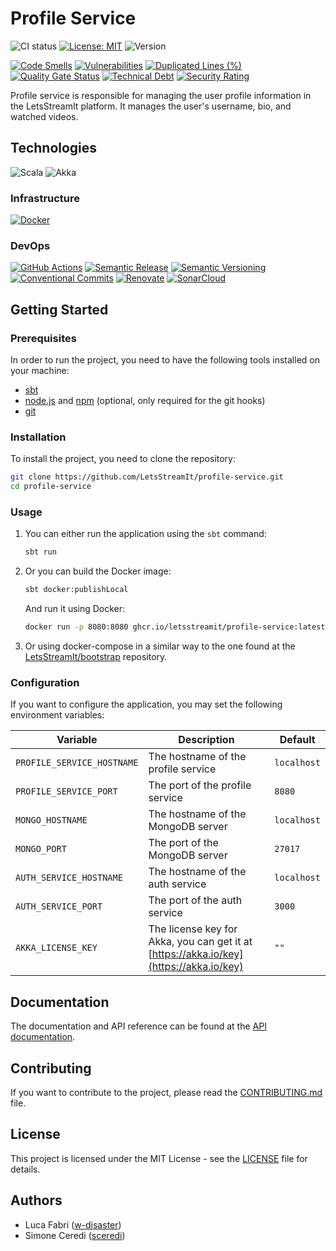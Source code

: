 # Profile Service

![CI status](https://github.com/letsstreamit/profile-service/actions/workflows/dispatcher.yml/badge.svg)
[![License: MIT](https://img.shields.io/badge/License-MIT-yellow.svg)](https://opensource.org/licenses/MIT)
![Version](https://img.shields.io/github/v/release/letsstreamit/profile-service?style=plastic)

[![Code Smells](https://sonarcloud.io/api/project_badges/measure?project=LetsStreamIt_profile-service&metric=code_smells)](https://sonarcloud.io/summary/new_code?id=LetsStreamIt_profile-service)
[![Vulnerabilities](https://sonarcloud.io/api/project_badges/measure?project=LetsStreamIt_profile-service&metric=vulnerabilities)](https://sonarcloud.io/summary/new_code?id=LetsStreamIt_profile-service)
[![Duplicated Lines (%)](https://sonarcloud.io/api/project_badges/measure?project=LetsStreamIt_profile-service&metric=duplicated_lines_density)](https://sonarcloud.io/summary/new_code?id=LetsStreamIt_profile-service)
[![Quality Gate Status](https://sonarcloud.io/api/project_badges/measure?project=LetsStreamIt_profile-service&metric=alert_status)](https://sonarcloud.io/summary/new_code?id=LetsStreamIt_profile-service)
[![Technical Debt](https://sonarcloud.io/api/project_badges/measure?project=LetsStreamIt_profile-service&metric=sqale_index)](https://sonarcloud.io/summary/new_code?id=LetsStreamIt_profile-service)
[![Security Rating](https://sonarcloud.io/api/project_badges/measure?project=LetsStreamIt_profile-service&metric=security_rating)](https://sonarcloud.io/summary/new_code?id=LetsStreamIt_profile-service)

Profile service is responsible for managing the user profile information in the LetsStreamIt platform.
It manages the user's username, bio, and watched videos.

## Technologies

![Scala](https://img.shields.io/badge/scala-%23DC322F.svg?style=for-the-badge&logo=scala&logoColor=white)
![Akka](https://img.shields.io/badge/akka-%1396B9.svg?style=for-the-badge&logo=scala&logoColor=white)

### Infrastructure

[![Docker](https://img.shields.io/badge/Docker-2496ED?style=for-the-badge&logo=docker&logoColor=white)](https://docker.com)

### DevOps

[![GitHub Actions](https://img.shields.io/badge/GitHub_Actions-2088FF?style=for-the-badge&logo=github-actions&logoColor=white)](https://github.com/features/actions)
[![Semantic Release](https://img.shields.io/badge/Semantic_Release-494949?style=for-the-badge&logo=semantic-release&logoColor=white)](https://semantic-release.gitbook.io/)
[![Semantic Versioning](https://img.shields.io/badge/Semantic_Versioning-333333?style=for-the-badge&logo=semver&logoColor=white)](https://semver.org/)
[![Conventional Commits](https://img.shields.io/badge/Conventional_Commits-FE5196?style=for-the-badge&logo=conventionalcommits&logoColor=white)](https://www.conventionalcommits.org/en/v1.0.0/)
[![Renovate](https://img.shields.io/badge/RenovateBot-1A1F6C?style=for-the-badge&logo=renovate&logoColor=white)](https://renovatebot.com/)
[![SonarCloud](https://img.shields.io/badge/SonarCloud-F3702A?style=for-the-badge&logo=sonarcloud&logoColor=white)](https://sonarcloud.io/)

## Getting Started

### Prerequisites

In order to run the project, you need to have the following tools installed on your machine:

- [sbt](https://www.scala-sbt.org/)
- [node.js](https://nodejs.org/) and [npm](https://www.npmjs.com/) (optional, only required for the git hooks)
- [git](https://git-scm.com/)

### Installation

To install the project, you need to clone the repository:

```bash
git clone https://github.com/LetsStreamIt/profile-service.git
cd profile-service
```

### Usage

1. You can either run the application using the `sbt` command:

   ```bash
   sbt run
   ```

2. Or you can build the Docker image:

   ```bash
   sbt docker:publishLocal
   ```

   And run it using Docker:

   ```bash
   docker run -p 8080:8080 ghcr.io/letsstreamit/profile-service:latest
   ```

3. Or using docker-compose in a similar way to the one found at the [LetsStreamIt/bootstrap](https://github.com/LetsStreamIt/bootstrap) repository.

### Configuration

If you want to configure the application, you may set the following environment variables:

| Variable                   | Description                                                                              | Default     |
| -------------------------- | ---------------------------------------------------------------------------------------- | ----------- |
| `PROFILE_SERVICE_HOSTNAME` | The hostname of the profile service                                                      | `localhost` |
| `PROFILE_SERVICE_PORT`     | The port of the profile service                                                          | `8080`      |
| `MONGO_HOSTNAME`           | The hostname of the MongoDB server                                                       | `localhost` |
| `MONGO_PORT`               | The port of the MongoDB server                                                           | `27017`     |
| `AUTH_SERVICE_HOSTNAME`    | The hostname of the auth service                                                         | `localhost` |
| `AUTH_SERVICE_PORT`        | The port of the auth service                                                             | `3000`      |
| `AKKA_LICENSE_KEY`         | The license key for Akka, you can get it at [https://akka.io/key](https://akka.io/key) | `""`        |

## Documentation

The documentation and API reference can be found at the [API documentation](https://letsstreamit.github.io/profile-service).

## Contributing

If you want to contribute to the project, please read the [CONTRIBUTING.md](CONTRIBUTING.md) file.

## License

This project is licensed under the MIT License - see the [LICENSE](LICENSE) file for details.

## Authors

- Luca Fabri ([w-disaster](https://github.com/w-disaster))
- Simone Ceredi ([sceredi](https://github.com/sceredi))
